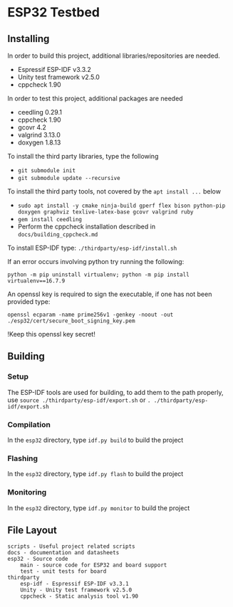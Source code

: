 # ESP32 Testbed

## Installing

In order to build this project, additional libraries/repositories are needed.

- Espressif ESP-IDF v3.3.2
- Unity test framework v2.5.0
- cppcheck 1.90

In order to test this project, additional packages are needed

- ceedling 0.29.1
- cppcheck 1.90
- gcovr 4.2
- valgrind 3.13.0
- doxygen 1.8.13

To install the third party libraries, type the following

- `git submodule init`
- `git submodule update --recursive`

To install the third party tools, not covered by the `apt install ...` below

- `sudo apt install -y cmake ninja-build gperf flex bison python-pip doxygen graphviz texlive-latex-base gcovr valgrind ruby`
- `gem install ceedling`
- Perform the cppcheck installation described in `docs/building_cppcheck.md`

To install ESP-IDF type:  `./thirdparty/esp-idf/install.sh`

If an error occurs involving python try running the following:

`python -m pip uninstall virtualenv; python -m pip install virtualenv==16.7.9`

An openssl key is required to sign the executable, if one has not been provided type:

`openssl ecparam -name prime256v1 -genkey -noout -out ./esp32/cert/secure_boot_signing_key.pem`

!Keep this openssl key secret!

## Building

###  Setup

The ESP-IDF tools are used for building, to add them to the path properly, use `source ./thirdparty/esp-idf/export.sh` or `. ./thirdparty/esp-idf/export.sh`

### Compilation

In the `esp32` directory, type `idf.py build` to build the project

### Flashing

In the `esp32` directory, type `idf.py flash` to build the project

### Monitoring

In the `esp32` directory, type `idf.py monitor` to build the project

## File Layout
    scripts - Useful project related scripts
    docs - documentation and datasheets
    esp32 - Source code
        main - source code for ESP32 and board support
        test - unit tests for board
    thirdparty
        esp-idf - Espressif ESP-IDF v3.3.1
        Unity - Unity test framework v2.5.0
        cppcheck - Static analysis tool v1.90
